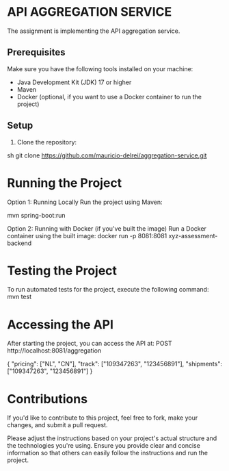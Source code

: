 # API AGGREGATION SERVICE

The assignment is implementing the API aggregation service.

## Prerequisites

Make sure you have the following tools installed on your machine:

- Java Development Kit (JDK) 17 or higher
- Maven
- Docker (optional, if you want to use a Docker container to run the project)

## Setup

1. Clone the repository:

sh
git clone https://github.com/mauricio-delrei/aggregation-service.git

# Running the Project
Option 1: Running Locally
Run the project using Maven:

mvn spring-boot:run

Option 2: Running with Docker (if you've built the image)
Run a Docker container using the built image:
docker run -p 8081:8081 xyz-assessment-backend

# Testing the Project
To run automated tests for the project, execute the following command:
mvn test

# Accessing the API
After starting the project, you can access the API at:
POST http://localhost:8081/aggregation

{
"pricing": ["NL", "CN"],
"track": ["109347263", "123456891"],
"shipments": ["109347263", "123456891"]
}

# Contributions
If you'd like to contribute to this project, feel free to fork, make your changes, and submit a pull request.

Please adjust the instructions based on your project's actual structure and the technologies you're using.
Ensure you provide clear and concise information so that others can easily follow the instructions and run the project.